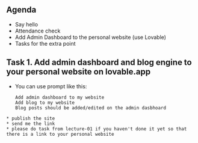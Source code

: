 ## Agenda
* Say hello
* Attendance check
* Add Admin Dashboard to the personal website (use Lovable)
* Tasks for the extra point

## Task 1. Add admin dashboard and blog engine to your personal website on lovable.app
* You can use prompt like this:
  ```
  Add admin dashboard to my website
  Add blog to my website
  Blog posts should be added/edited on the admin dasbhoard
```
* publish the site
* send me the link
* please do task from lecture-01 if you haven't done it yet so that there is a link to your personal website

